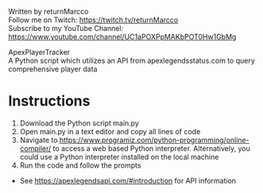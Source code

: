 Written by returnMarcco <br>
Follow me on Twitch: https://twitch.tv/returnMarcco <br>
Subscribe to my YouTube Channel: https://www.youtube.com/channel/UC1aPOXPpMAKbPOT0Hw1GbMg

ApexPlayerTracker <br>
A Python script which utilizes an API from apexlegendsstatus.com to query comprehensive player data

Instructions
==============

1. Download the Python script main.py
2. Open main.py in a text editor and copy all lines of code
3. Navigate to https://www.programiz.com/python-programming/online-compiler/ to access a web based Python interpreter. Alternatively, you could use a Python interpreter installed on the local machine
4. Run the code and follow the prompts <br>

* See https://apexlegendsapi.com/#introduction for API information
